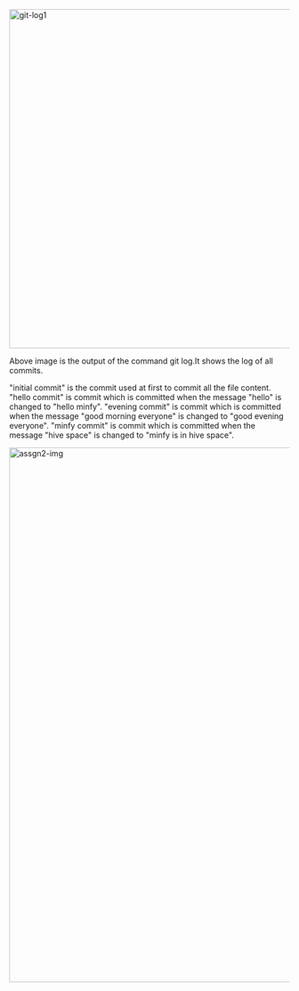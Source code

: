 <img width="609" alt="git-log1" src="https://github.com/user-attachments/assets/7fd7a718-d9be-435f-b966-bf4bdd6b2d99" />

Above image is the output of the command git log.It shows the log of all commits.

"initial commit" is the commit used at first to commit all the file content.
"hello commit" is commit which is committed when the message "hello" is changed to "hello minfy".
"evening commit" is commit which is committed when the message "good morning everyone" is changed to "good evening everyone".
"minfy commit" is commit which is committed when the message "hive space" is changed to "minfy is in hive space".

<img width="960" alt="assgn2-img" src="https://github.com/user-attachments/assets/83a33a99-7215-4d7c-a2f7-bd3acaaeca01" />
